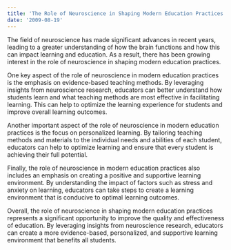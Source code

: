 ```yaml
---
title: 'The Role of Neuroscience in Shaping Modern Education Practices'
date: '2009-08-19'
---
```

The field of neuroscience has made significant advances in recent years, leading to a greater understanding of how the brain functions and how this can impact learning and education. As a result, there has been growing interest in the role of neuroscience in shaping modern education practices.

One key aspect of the role of neuroscience in modern education practices is the emphasis on evidence-based teaching methods. By leveraging insights from neuroscience research, educators can better understand how students learn and what teaching methods are most effective in facilitating learning. This can help to optimize the learning experience for students and improve overall learning outcomes.

Another important aspect of the role of neuroscience in modern education practices is the focus on personalized learning. By tailoring teaching methods and materials to the individual needs and abilities of each student, educators can help to optimize learning and ensure that every student is achieving their full potential.

Finally, the role of neuroscience in modern education practices also includes an emphasis on creating a positive and supportive learning environment. By understanding the impact of factors such as stress and anxiety on learning, educators can take steps to create a learning environment that is conducive to optimal learning outcomes.

Overall, the role of neuroscience in shaping modern education practices represents a significant opportunity to improve the quality and effectiveness of education. By leveraging insights from neuroscience research, educators can create a more evidence-based, personalized, and supportive learning environment that benefits all students.